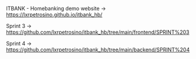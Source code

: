 ITBANK - Homebanking demo
website ->  https://lxrpetrosino.github.io/itbank_hb/ 

Sprint 3 -> https://github.com/lxrpetrosino/itbank_hb/tree/main/frontend/SPRINT%203 

Sprint 4 -> https://github.com/lxrpetrosino/itbank_hb/tree/main/backend/SPRINT%204
